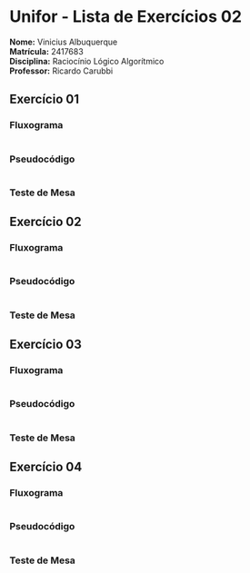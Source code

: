 # Unifor - Lista de Exercícios 02
 **Nome:** Vinicius Albuquerque <br>
 **Matrícula:** 2417683 <br>
 **Disciplina:** Raciocínio Lógico Algorítmico <br>
 **Professor:** Ricardo Carubbi <br>


 ## Exercício 01
### Fluxograma
```mermaid

```
### Pseudocódigo
```

```
### Teste de Mesa



## Exercício 02
### Fluxograma
```mermaid

```
### Pseudocódigo
```

```
### Teste de Mesa


## Exercício 03
### Fluxograma
```mermaid

```
### Pseudocódigo
```

```
### Teste de Mesa



## Exercício 04
### Fluxograma
```mermaid

```
### Pseudocódigo
```

```
### Teste de Mesa
